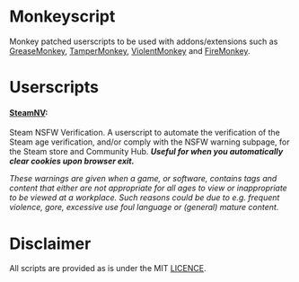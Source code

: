 # Monkeyscript
Monkey patched userscripts to be used with addons/extensions such as [GreaseMonkey](https://www.greasespot.net/), [TamperMonkey](https://www.tampermonkey.net/), [ViolentMonkey](https://violentmonkey.github.io/) and [FireMonkey](https://addons.mozilla.org/en-US/firefox/addon/firemonkey/).

# Userscripts
#### [SteamNV](https://github.com/Beariddle/monkeyscript/blob/main/steamnv.user.js):
Steam NSFW Verification. A userscript to automate the verification of the Steam age verification, and/or comply with the NSFW warning subpage, for the Steam store and Community Hub. **_Useful for when you automatically clear cookies upon browser exit._**

_These warnings are given when a game, or software, contains tags and content that either are not appropriate for all ages to view or inappropriate to be viewed at a workplace. Such reasons could be due to e.g. frequent violence, gore, excessive use foul language or (general) mature content._

# Disclaimer
All scripts are provided as is under the MIT [LICENCE](https://github.com/Beariddle/monkeyscript/blob/main/LICENCE.md).
